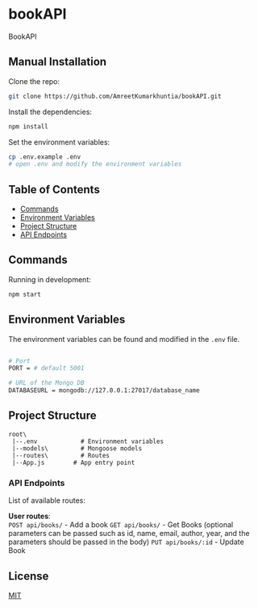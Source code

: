 # bookAPI
 BookAPI
## Manual Installation

Clone the repo:

```bash
git clone https://github.com/AmreetKumarkhuntia/bookAPI.git
```

Install the dependencies:

```bash
npm install
```

Set the environment variables:

```bash
cp .env.example .env
# open .env and modify the environment variables
```

## Table of Contents

- [Commands](#commands)
- [Environment Variables](#environment-variables)
- [Project Structure](#project-structure)
- [API Endpoints](#api-endpoints)

## Commands

Running in development:

```bash
npm start
```

## Environment Variables

The environment variables can be found and modified in the `.env` file.

```bash

# Port
PORT = # default 5001

# URL of the Mongo DB
DATABASEURL = mongodb://127.0.0.1:27017/database_name

```

## Project Structure

```
root\
 |--.env            # Environment variables
 |--models\         # Mongoose models
 |--routes\         # Routes
 |--App.js        # App entry point
```

### API Endpoints

List of available routes:


**User routes**:\
`POST api/books/` - Add a book
`GET api/books/` - Get Books (optional parameters can be passed such as id, name, email, author, year, and the parameters should be passed in the body)
`PUT api/books/:id` - Update Book

## License

[MIT](LICENSE)
